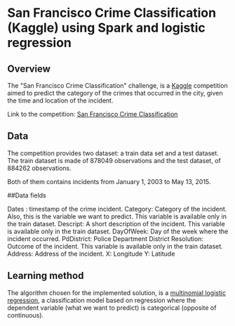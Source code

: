 # San Francisco Crime Classification (Kaggle) using Spark and logistic regression

## Overview
The "San Francisco Crime Classification" challenge, is a [Kaggle](https://www.kaggle.com) competition aimed to predict the category of the crimes that occurred in the city, given the time and location of the incident.


Link to the competition: [San Francisco Crime Classification](https://www.kaggle.com/c/sf-crime)

## Data
The competition provides two dataset: a train data set and a test dataset. The train dataset is made of 878049 observations and the test dataset, of 884262 observations.

Both of them contains incidents from January 1, 2003 to May 13, 2015.

##Data fields

Dates : timestamp of the crime incident.
Category: Category of the incident. Also, this is the variable we want to predict. This variable is available only in the train dataset.
Descript: A short description of the incident. This variable is available only in the train dataset.
DayOfWeek: Day of the week where the incident occurred.
PdDistrict: Police Department District
Resolution: Outcome of the incident. This variable is available only in the train dataset.
Address: Address of the incident.
X: Longitude
Y: Latitude

## Learning method

The algorithm chosen for the implemented solution, is a [multinomial logistic regression](https://en.wikipedia.org/wiki/Multinomial_logistic_regression), a classification model based on regression where the dependent variable (what we want to predict) is categorical (opposite of continuous).

